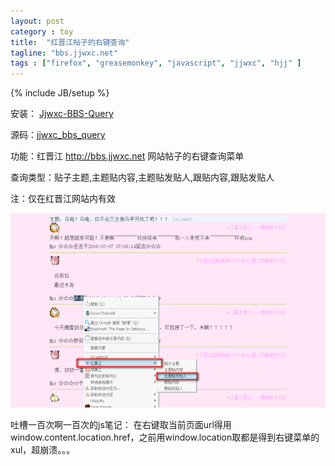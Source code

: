 ```yaml
---
layout: post
category : toy
title:  "红晋江帖子的右键查询"
tagline: "bbs.jjwxc.net"
tags : ["firefox", "greasemonkey", "javascript", "jjwxc", "hjj" ] 
---
```

{% include JB/setup %}

安装： [Jjwxc-BBS-Query](https://addons.mozilla.org/zh-CN/firefox/addon/10199)

源码：[jjwxc_bbs_query](https://github.com/abbypan/jjwxc_bbs_query)

功能：红晋江 http://bbs.jjwxc.net 网站帖子的右键查询菜单

查询类型：贴子主题,主题贴内容,主题贴发贴人,跟贴内容,跟贴发贴人

注：仅在红晋江网站内有效

![hjj_query](/assets/posts/hjj_query.png)

吐槽一百次啊一百次的js笔记： 在右键取当前页面url得用window.content.location.href，之前用window.location取都是得到右键菜单的xul，超崩溃。。。 
